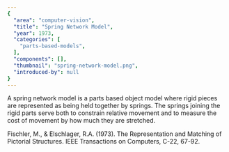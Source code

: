 ```yaml
---
{
  "area": "computer-vision",
  "title": "Spring Network Model",
  "year": 1973,
  "categories": [
    "parts-based-models",
  ],
  "components": [],
  "thumbnail": "spring-network-model.png",
  "introduced-by": null
}
---
```


A spring network model is a parts based object model where rigid pieces are represented as being held together by springs. The springs joining the rigid parts serve both to constrain relative movement and to measure the cost of movement by how much they are stretched.

Fischler, M., & Elschlager, R.A. (1973). The Representation and Matching of Pictorial Structures. IEEE Transactions on Computers, C-22, 67-92.